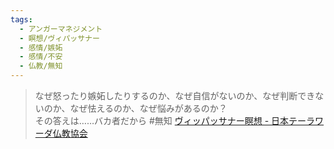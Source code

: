 ```yaml
---
tags:
  - アンガーマネジメント
  - 瞑想/ヴィパッサナー
  - 感情/嫉妬
  - 感情/不安
  - 仏教/無知
---
```

>なぜ怒ったり嫉妬したりするのか、なぜ自信がないのか、なぜ判断できないのか、なぜ怯えるのか、なぜ悩みがあるのか？  
その答えは……バカ者だから #無知 
[ヴィッパッサナー瞑想 - 日本テーラワーダ仏教協会](https://j-theravada.com/world/keyword/keyword-19/)


